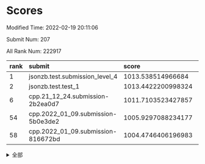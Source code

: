 # Scores

Modified Time: 2022-02-19 20:11:06

Submit Num: 207

All Rank Num: 222917

| rank |               submit               |       score        |       sigma        | pk_num |
| :--- | :--------------------------------- | :----------------- | :----------------- | :----- |
| 1    | jsonzb.test.submission_level_4     | 1013.538514966684  | 0.790760820319751  | 4306   |
| 2    | jsonzb.test.test_1                 | 1013.4422200998324 | 0.8113038404168763 | 4307   |
| 6    | cpp.21_12_24.submission-2b2ea0d7   | 1011.7103523427857 | 0.7847707518689605 | 4308   |
| 54   | cpp.2022_01_09.submission-5b0e3de2 | 1005.9297088234177 | 0.7204757759396196 | 4307   |
| 58   | cpp.2022_01_09.submission-816672bd | 1004.4746406196983 | 0.7181505812193641 | 4308   |


<details>
<summary>全部</summary>

| rank |                 submit                 |       score        |       sigma        | pk_num |
| :--- | :------------------------------------- | :----------------- | :----------------- | :----- |
| 1    | jsonzb.test.submission_level_4         | 1013.538514966684  | 0.790760820319751  | 4306   |
| 2    | jsonzb.test.test_1                     | 1013.4422200998324 | 0.8113038404168763 | 4307   |
| 3    | gobigger.level_3.submission_level_3_25 | 1012.2311879926968 | 0.7715106447892517 | 4309   |
| 4    | gobigger.level_3.submission_level_3_4  | 1011.8660225695465 | 0.7745592795332588 | 4306   |
| 5    | gobigger.level_3.submission_level_3_12 | 1011.7881940579323 | 0.7754195035660398 | 4304   |
| 6    | cpp.21_12_24.submission-2b2ea0d7       | 1011.7103523427857 | 0.7847707518689605 | 4308   |
| 7    | gobigger.level_3.submission_level_3_32 | 1011.5490473913127 | 0.783338641266467  | 4309   |
| 8    | gobigger.level_3.submission_level_3_48 | 1011.3119061671598 | 0.7780507360531405 | 4300   |
| 9    | gobigger.level_3.submission_level_3_27 | 1010.986313622828  | 0.7638476069567771 | 4305   |
| 10   | gobigger.level_3.submission_level_3_44 | 1010.9800274404248 | 0.7672952711230114 | 4309   |
| 11   | gobigger.level_3.submission_level_3_35 | 1010.9226304683486 | 0.7719820595047769 | 4312   |
| 12   | gobigger.level_3.submission_level_3_1  | 1010.9180427493382 | 0.7713908155974717 | 4312   |
| 13   | gobigger.level_3.submission_level_3_33 | 1010.8850115106972 | 0.750641271856205  | 4299   |
| 14   | gobigger.level_3.submission_level_3_2  | 1010.8328353385987 | 0.7757061376517648 | 4307   |
| 15   | gobigger.level_3.submission_level_3_23 | 1010.768178964985  | 0.7723525440551383 | 4310   |
| 16   | gobigger.level_3.submission_level_3_10 | 1010.756785328003  | 0.7271409387952034 | 4310   |
| 17   | gobigger.level_3.submission_level_3_38 | 1010.6675196717358 | 0.7645514498836565 | 4303   |
| 18   | gobigger.level_3.submission_level_3_15 | 1010.6180799005558 | 0.7719375640040838 | 4309   |
| 19   | gobigger.level_3.submission_level_3_11 | 1010.6097206065513 | 0.7446605042154715 | 4302   |
| 20   | gobigger.level_3.submission_level_3_36 | 1010.5571873905202 | 0.7582538738391514 | 4313   |
| 21   | gobigger.level_3.submission_level_3_19 | 1010.5200261969331 | 0.7854726286591724 | 4307   |
| 22   | gobigger.level_3.submission_level_3_22 | 1010.5127196219923 | 0.7549946137650067 | 4310   |
| 23   | gobigger.level_3.submission_level_3_8  | 1010.4138715500642 | 0.7555811774752554 | 4312   |
| 24   | gobigger.level_3.submission_level_3_31 | 1010.4130073458048 | 0.7904561472815512 | 4309   |
| 25   | gobigger.level_3.submission_level_3_37 | 1010.3134057975266 | 0.7460790671716852 | 4309   |
| 26   | gobigger.level_3.submission_level_3_47 | 1010.2691910529843 | 0.7690770317005847 | 4305   |
| 27   | gobigger.level_3.submission_level_3_0  | 1010.0802817416347 | 0.7610899824909818 | 4309   |
| 28   | gobigger.level_3.submission_level_3_34 | 1010.0720521712575 | 0.7563774440662103 | 4308   |
| 29   | gobigger.level_3.submission_level_3_40 | 1009.9839125271219 | 0.7734498779934607 | 4311   |
| 30   | gobigger.level_3.submission_level_3_30 | 1009.9033406976291 | 0.7567413376615248 | 4312   |
| 31   | gobigger.level_3.submission_level_3_16 | 1009.8656810943875 | 0.75194522325895   | 4304   |
| 32   | gobigger.level_3.submission_level_3_39 | 1009.8378903584294 | 0.7646085639909421 | 4310   |
| 33   | gobigger.level_3.submission_level_3_28 | 1009.8315569441278 | 0.7641612425355333 | 4304   |
| 34   | gobigger.level_3.submission_level_3_5  | 1009.7936839081211 | 0.750472556125902  | 4309   |
| 35   | gobigger.level_3.submission_level_3_13 | 1009.7854972021898 | 0.7580249904887091 | 4304   |
| 36   | gobigger.level_3.submission_level_3_7  | 1009.7788664019254 | 0.7702315038022588 | 4306   |
| 37   | gobigger.level_3.submission_level_3_6  | 1009.6830092555188 | 0.7487056518391966 | 4311   |
| 38   | gobigger.level_3.submission_level_3_42 | 1009.6821028010772 | 0.7583486321084293 | 4308   |
| 39   | gobigger.level_3.submission_level_3_21 | 1009.4971430655687 | 0.7481835422764281 | 4308   |
| 40   | gobigger.level_3.submission_level_3_3  | 1009.4684422722462 | 0.7729055378414008 | 4307   |
| 41   | gobigger.level_3.submission_level_3_18 | 1009.3390175008324 | 0.7431056412857736 | 4305   |
| 42   | gobigger.level_3.submission_level_3_9  | 1009.2798617711456 | 0.7631998451132854 | 4306   |
| 43   | gobigger.level_3.submission_level_3_20 | 1009.228922875699  | 0.7646908895404292 | 4309   |
| 44   | gobigger.level_3.submission_level_3_29 | 1009.1619926154978 | 0.7464111637745939 | 4309   |
| 45   | gobigger.level_3.submission_level_3_46 | 1009.0072424570304 | 0.7608546165931601 | 4310   |
| 46   | gobigger.level_3.submission_level_3_43 | 1008.8379231433208 | 0.7547558817894261 | 4307   |
| 47   | gobigger.level_3.submission_level_3_45 | 1008.6849084085673 | 0.7543381811517733 | 4311   |
| 48   | gobigger.level_3.submission_level_3_14 | 1008.6844386932704 | 0.7504867473336266 | 4307   |
| 49   | gobigger.level_3.submission_level_3_24 | 1008.608640783803  | 0.7843603369746059 | 4300   |
| 50   | gobigger.level_3.submission_level_3_26 | 1008.3690362946525 | 0.7296099995813106 | 4306   |
| 51   | gobigger.level_3.submission_level_3_41 | 1008.0577512122463 | 0.7621032753466277 | 4306   |
| 52   | gobigger.level_3.submission_level_3_49 | 1007.98954052773   | 0.7371985558891402 | 4303   |
| 53   | gobigger.level_3.submission_level_3_17 | 1007.629488172284  | 0.7394470858276851 | 4305   |
| 54   | cpp.2022_01_09.submission-5b0e3de2     | 1005.9297088234177 | 0.7204757759396196 | 4307   |
| 55   | gobigger.level_1.submission_level_1_29 | 1004.9877865323945 | 0.7296691441818476 | 4308   |
| 56   | gobigger.level_1.submission_level_1_21 | 1004.866772980397  | 0.7220971807503935 | 4308   |
| 57   | gobigger.level_1.submission_level_1_23 | 1004.4864003522919 | 0.7232434186707745 | 4305   |
| 58   | cpp.2022_01_09.submission-816672bd     | 1004.4746406196983 | 0.7181505812193641 | 4308   |
| 59   | gobigger.level_1.submission_level_1_7  | 1004.4271092531943 | 0.7124420938417332 | 4313   |
| 60   | gobigger.level_1.submission_level_1_38 | 1004.3909680302553 | 0.7116639511926611 | 4309   |
| 61   | gobigger.level_1.submission_level_1_34 | 1004.3416524431659 | 0.7327091514778769 | 4301   |
| 62   | gobigger.level_1.submission_level_1_22 | 1004.1992689107267 | 0.7244142288900489 | 4308   |
| 63   | gobigger.level_1.submission_level_1_13 | 1004.0200279690977 | 0.7224893933853198 | 4307   |
| 64   | gobigger.level_1.submission_level_1_14 | 1003.9962739222955 | 0.7276391659123971 | 4307   |
| 65   | gobigger.level_1.submission_level_1_39 | 1003.9063044150694 | 0.7078254349174088 | 4303   |
| 66   | gobigger.level_1.submission_level_1_8  | 1003.9021384155635 | 0.7079298019341365 | 4304   |
| 67   | gobigger.level_1.submission_level_1_36 | 1003.8725751797343 | 0.7167466021166723 | 4305   |
| 68   | gobigger.level_1.submission_level_1_37 | 1003.8017148607116 | 0.7067803325282146 | 4312   |
| 69   | gobigger.level_1.submission_level_1_33 | 1003.7380704692235 | 0.6991040364384719 | 4304   |
| 70   | gobigger.level_1.submission_level_1_15 | 1003.7163217276635 | 0.7235153530233306 | 4304   |
| 71   | gobigger.level_1.submission_level_1_17 | 1003.6232668273008 | 0.71542241515504   | 4307   |
| 72   | gobigger.level_1.submission_level_1_43 | 1003.5940323149321 | 0.7103481823794687 | 4305   |
| 73   | gobigger.level_1.submission_level_1_24 | 1003.5926750587615 | 0.7167751427652147 | 4313   |
| 74   | gobigger.level_1.submission_level_1_48 | 1003.5623386425436 | 0.7232605556145106 | 4308   |
| 75   | gobigger.level_1.submission_level_1_28 | 1003.536397179522  | 0.718623594346262  | 4309   |
| 76   | gobigger.level_1.submission_level_1_40 | 1003.4860791243934 | 0.7216366982208562 | 4311   |
| 77   | gobigger.level_1.submission_level_1_35 | 1003.4667501357355 | 0.7126267472942163 | 4309   |
| 78   | gobigger.level_1.submission_level_1_45 | 1003.456936491793  | 0.7198976665294979 | 4309   |
| 79   | gobigger.level_1.submission_level_1_32 | 1003.4457862052728 | 0.7172644333223925 | 4306   |
| 80   | gobigger.level_1.submission_level_1_47 | 1003.4297819636619 | 0.7181301597097522 | 4306   |
| 81   | gobigger.level_1.submission_level_1_25 | 1003.3774118230751 | 0.7199174716735982 | 4309   |
| 82   | gobigger.level_1.submission_level_1_30 | 1003.3401018860826 | 0.7250017909553635 | 4313   |
| 83   | gobigger.level_1.submission_level_1_16 | 1003.3137655275204 | 0.7176025075001663 | 4306   |
| 84   | gobigger.level_1.submission_level_1_18 | 1003.2926480096061 | 0.713266058351737  | 4310   |
| 85   | gobigger.level_1.submission_level_1_44 | 1003.2617012070888 | 0.7171713639954976 | 4306   |
| 86   | gobigger.level_1.submission_level_1_6  | 1003.1376980088799 | 0.7100993352500492 | 4312   |
| 87   | gobigger.level_1.submission_level_1_12 | 1003.0644283481865 | 0.7209245421001089 | 4310   |
| 88   | gobigger.level_1.submission_level_1_9  | 1003.0615771706225 | 0.72002671978898   | 4309   |
| 89   | gobigger.level_1.submission_level_1_0  | 1003.0323109463642 | 0.721958958948095  | 4305   |
| 90   | gobigger.level_1.submission_level_1_5  | 1003.0086549106275 | 0.7220488136194927 | 4306   |
| 91   | gobigger.level_1.submission_level_1_31 | 1002.9848942433958 | 0.7181496770890599 | 4308   |
| 92   | gobigger.level_1.submission_level_1_42 | 1002.9837294156303 | 0.7332215759181012 | 4306   |
| 93   | gobigger.level_1.submission_level_1_46 | 1002.783345207264  | 0.7178671468618022 | 4308   |
| 94   | gobigger.level_1.submission_level_1_2  | 1002.7804509020393 | 0.7109138192316861 | 4299   |
| 95   | gobigger.level_1.submission_level_1_27 | 1002.6750277677022 | 0.7239427600270595 | 4306   |
| 96   | gobigger.level_1.submission_level_1_26 | 1002.5861979093737 | 0.7111174612911305 | 4307   |
| 97   | gobigger.level_1.submission_level_1_41 | 1002.4210169662066 | 0.706995006694996  | 4306   |
| 98   | gobigger.level_1.submission_level_1_10 | 1002.4206334421887 | 0.7133295994454204 | 4307   |
| 99   | gobigger.level_1.submission_level_1_1  | 1002.4143740129647 | 0.7250944711569995 | 4306   |
| 100  | gobigger.level_1.submission_level_1_49 | 1002.3198287721912 | 0.7144209071628217 | 4310   |
| 101  | gobigger.level_1.submission_level_1_4  | 1002.2651138061876 | 0.7136924692925085 | 4306   |
| 102  | gobigger.level_1.submission_level_1_19 | 1002.1838023860217 | 0.7197794219799105 | 4305   |
| 103  | gobigger.level_1.submission_level_1_3  | 1002.0357467949518 | 0.7157619354768376 | 4311   |
| 104  | gobigger.level_1.submission_level_1_20 | 1001.9460752988801 | 0.7061929003416969 | 4309   |
| 105  | gobigger.level_1.submission_level_1_11 | 1001.8635211635167 | 0.7162637094943238 | 4312   |
| 106  | gobigger.random.submission_random_42   | 997.3469749274088  | 0.710010417369654  | 4312   |
| 107  | gobigger.random.submission_random_21   | 997.3050239345133  | 0.6867560697400059 | 4306   |
| 108  | gobigger.random.submission_random_24   | 997.003361218295   | 0.7051600188345581 | 4311   |
| 109  | gobigger.random.submission_random_37   | 996.8519655115995  | 0.7137383313519735 | 4308   |
| 110  | gobigger.random.submission_random_40   | 996.8342519399243  | 0.7069145812611074 | 4308   |
| 111  | gobigger.random.submission_random_28   | 996.7976481623306  | 0.702682566887982  | 4307   |
| 112  | gobigger.random.submission_random_3    | 996.7371452536472  | 0.7053605930346735 | 4304   |
| 113  | gobigger.random.submission_random_44   | 996.6524892898371  | 0.7097271924189129 | 4315   |
| 114  | gobigger.random.submission_random_17   | 996.631180150071   | 0.6966521582308103 | 4302   |
| 115  | gobigger.random.submission_random_23   | 996.6235422781014  | 0.700649222154235  | 4309   |
| 116  | gobigger.random.submission_random_34   | 996.6170910121903  | 0.700834071220789  | 4303   |
| 117  | gobigger.random.submission_random_47   | 996.6014151991898  | 0.711038670609956  | 4305   |
| 118  | gobigger.random.submission_random_4    | 996.5006960322885  | 0.7110415850643856 | 4306   |
| 119  | gobigger.random.submission_random_25   | 996.463111293197   | 0.7223772995582337 | 4312   |
| 120  | gobigger.random.submission_random_10   | 996.4600095406961  | 0.7075207182033258 | 4309   |
| 121  | gobigger.random.submission_random_6    | 996.4386270150053  | 0.7129750385879716 | 4309   |
| 122  | gobigger.random.submission_random_5    | 996.3249262125413  | 0.7124527579408815 | 4308   |
| 123  | gobigger.random.submission_random_38   | 996.2193036943545  | 0.704823548555703  | 4306   |
| 124  | gobigger.random.submission_random_35   | 996.1848275766833  | 0.7063257370293594 | 4306   |
| 125  | gobigger.random.submission_random_36   | 996.1492533095769  | 0.7105937507051086 | 4306   |
| 126  | gobigger.random.submission_random_14   | 996.1009396454241  | 0.6994799773891479 | 4304   |
| 127  | gobigger.random.submission_random_29   | 996.0957292880481  | 0.7130760886103431 | 4311   |
| 128  | gobigger.random.submission_random_49   | 995.9359776884347  | 0.7177776217795614 | 4311   |
| 129  | gobigger.random.submission_random_30   | 995.9288236926551  | 0.7316867723799722 | 4311   |
| 130  | gobigger.random.submission_random_2    | 995.9244276501155  | 0.7104563181830482 | 4310   |
| 131  | gobigger.random.submission_random_27   | 995.8943926179599  | 0.7140254407779348 | 4309   |
| 132  | gobigger.random.submission_random_32   | 995.8568541801368  | 0.7120445001046949 | 4311   |
| 133  | gobigger.random.submission_random_43   | 995.844680476519   | 0.7186413705435963 | 4307   |
| 134  | gobigger.random.submission_random_33   | 995.8098348086729  | 0.7192643222469289 | 4307   |
| 135  | gobigger.random.submission_random_41   | 995.780251967687   | 0.7157400589942082 | 4306   |
| 136  | gobigger.random.submission_random_13   | 995.7727989154122  | 0.7283797451540449 | 4310   |
| 137  | gobigger.random.submission_random_12   | 995.7671200360395  | 0.7167276286667161 | 4306   |
| 138  | gobigger.random.submission_random_48   | 995.7634013177246  | 0.7272299810934499 | 4308   |
| 139  | gobigger.random.submission_random_46   | 995.6332055423023  | 0.7170627488057053 | 4309   |
| 140  | gobigger.random.submission_random_7    | 995.6019075836797  | 0.7341506688347252 | 4306   |
| 141  | gobigger.random.submission_random_39   | 995.3887249311634  | 0.7156080320055559 | 4308   |
| 142  | gobigger.random.submission_random_16   | 995.3624022362011  | 0.7433858561483536 | 4307   |
| 143  | gobigger.random.submission_random_18   | 995.3304565575304  | 0.6967091021977412 | 4309   |
| 144  | gobigger.random.submission_random_19   | 995.260222258927   | 0.7126392606870343 | 4309   |
| 145  | gobigger.random.submission_random_31   | 995.2077342648811  | 0.6983641443209705 | 4307   |
| 146  | gobigger.random.submission_random_22   | 995.2008564945581  | 0.7080833789001981 | 4306   |
| 147  | gobigger.random.submission_random_9    | 995.1489869708855  | 0.7141116803873342 | 4304   |
| 148  | gobigger.random.submission_random_45   | 995.0862093737544  | 0.7209959663246744 | 4310   |
| 149  | gobigger.random.submission_random_8    | 995.0732636061342  | 0.7184363274185073 | 4302   |
| 150  | gobigger.random.submission_random_15   | 994.9740445279839  | 0.7034191022776423 | 4306   |
| 151  | gobigger.random.submission_random_11   | 994.8673974642776  | 0.7183162952718378 | 4308   |
| 152  | gobigger.random.submission_random_1    | 994.8379680629114  | 0.7161349949984868 | 4306   |
| 153  | gobigger.random.submission_random_0    | 994.6687232279716  | 0.7202108919020918 | 4308   |
| 154  | gobigger.random.submission_random_26   | 994.5623305100186  | 0.736153653282885  | 4309   |
| 155  | gobigger.random.submission_random_20   | 994.2785993059781  | 0.7235097388231633 | 4310   |
| 156  | gobigger.level_2.submission_level_2_37 | 994.1459419796045  | 0.7461436929157061 | 4309   |
| 157  | gobigger.level_2.submission_level_2_28 | 993.945327548905   | 0.7256826124234761 | 4307   |
| 158  | gobigger.level_2.submission_level_2_20 | 993.7227917173653  | 0.7543490437003871 | 4309   |
| 159  | gobigger.level_2.submission_level_2_31 | 993.6225133147774  | 0.7176582214857227 | 4306   |
| 160  | gobigger.level_2.submission_level_2_40 | 993.5851341579104  | 0.7287657510490945 | 4309   |
| 161  | gobigger.level_2.submission_level_2_30 | 993.5653236808828  | 0.7229474700014896 | 4310   |
| 162  | gobigger.level_2.submission_level_2_39 | 993.3812908636025  | 0.730564699120659  | 4306   |
| 163  | gobigger.level_2.submission_level_2_17 | 992.9744611924973  | 0.7460997083536416 | 4313   |
| 164  | gobigger.level_2.submission_level_2_8  | 992.9230320941936  | 0.750054320385537  | 4308   |
| 165  | gobigger.level_2.submission_level_2_11 | 992.6617006247366  | 0.7315302725793628 | 4309   |
| 166  | gobigger.level_2.submission_level_2_49 | 992.5958697141884  | 0.738072842501975  | 4311   |
| 167  | gobigger.level_2.submission_level_2_24 | 992.4651812319336  | 0.7377298863216967 | 4310   |
| 168  | gobigger.level_2.submission_level_2_13 | 992.4245730326115  | 0.727489567897356  | 4302   |
| 169  | gobigger.level_2.submission_level_2_43 | 992.3743576642345  | 0.7453534059798341 | 4305   |
| 170  | gobigger.level_2.submission_level_2_9  | 992.3493837075727  | 0.738305317435135  | 4308   |
| 171  | gobigger.level_2.submission_level_2_10 | 992.3441761621156  | 0.7466491300167308 | 4309   |
| 172  | gobigger.level_2.submission_level_2_47 | 992.3407788055584  | 0.7595849333661561 | 4308   |
| 173  | gobigger.level_2.submission_level_2_2  | 992.30966722114    | 0.7465426634434847 | 4310   |
| 174  | gobigger.level_2.submission_level_2_41 | 992.2927288238445  | 0.7368364544099039 | 4314   |
| 175  | gobigger.level_2.submission_level_2_7  | 992.2418042800455  | 0.7616724111107173 | 4308   |
| 176  | gobigger.level_2.submission_level_2_6  | 992.1878859517952  | 0.7348516613708164 | 4307   |
| 177  | gobigger.level_2.submission_level_2_33 | 992.186822244246   | 0.7431516865307682 | 4307   |
| 178  | gobigger.level_2.submission_level_2_38 | 992.1222760026023  | 0.7499407475943963 | 4305   |
| 179  | gobigger.level_2.submission_level_2_12 | 992.0854956817193  | 0.7506289938335907 | 4309   |
| 180  | gobigger.level_2.submission_level_2_21 | 992.0713153370763  | 0.7393547121155671 | 4306   |
| 181  | gobigger.level_2.submission_level_2_27 | 991.9920494935322  | 0.7410703225171941 | 4312   |
| 182  | gobigger.level_2.submission_level_2_23 | 991.9714436611481  | 0.7426900305834335 | 4307   |
| 183  | gobigger.level_2.submission_level_2_25 | 991.8956301326041  | 0.7494287941154862 | 4311   |
| 184  | gobigger.level_2.submission_level_2_16 | 991.8483126003772  | 0.750860266895948  | 4309   |
| 185  | gobigger.level_2.submission_level_2_34 | 991.8387077979841  | 0.7441351596134368 | 4309   |
| 186  | gobigger.level_2.submission_level_2_0  | 991.5222396313684  | 0.7605280546290353 | 4309   |
| 187  | gobigger.level_2.submission_level_2_5  | 991.492687481201   | 0.7484477210340355 | 4311   |
| 188  | gobigger.level_2.submission_level_2_42 | 991.4785800776283  | 0.7611719370491209 | 4302   |
| 189  | gobigger.level_2.submission_level_2_29 | 991.4444895142577  | 0.7440142420921926 | 4310   |
| 190  | gobigger.level_2.submission_level_2_22 | 991.4098140248802  | 0.787222114380538  | 4308   |
| 191  | gobigger.level_2.submission_level_2_1  | 991.3699095990124  | 0.7355011775925705 | 4303   |
| 192  | gobigger.level_2.submission_level_2_15 | 991.3248125669431  | 0.7555487278995773 | 4308   |
| 193  | gobigger.level_2.submission_level_2_3  | 991.320809318943   | 0.7683054470178808 | 4310   |
| 194  | gobigger.level_2.submission_level_2_36 | 991.2532089164499  | 0.7645563167423687 | 4303   |
| 195  | gobigger.level_2.submission_level_2_26 | 991.2464687998161  | 0.7699455587152658 | 4304   |
| 196  | gobigger.level_2.submission_level_2_4  | 991.0930961641521  | 0.7545151033554705 | 4306   |
| 197  | gobigger.level_2.submission_level_2_19 | 991.0789528496744  | 0.7503977003783647 | 4309   |
| 198  | gobigger.level_2.submission_level_2_46 | 990.8604798634236  | 0.7675734100368009 | 4306   |
| 199  | gobigger.level_2.submission_level_2_44 | 990.8372430772828  | 0.7577930822780179 | 4303   |
| 200  | gobigger.level_2.submission_level_2_32 | 990.7919413798888  | 0.7469879679744355 | 4306   |
| 201  | gobigger.level_2.submission_level_2_35 | 990.770067725029   | 0.7719521613248184 | 4309   |
| 202  | gobigger.level_2.submission_level_2_18 | 990.664823599411   | 0.7731585950259592 | 4315   |
| 203  | gobigger.level_2.submission_level_2_48 | 990.4988415698936  | 0.7686771845750834 | 4306   |
| 204  | gobigger.level_2.submission_level_2_14 | 990.313436890657   | 0.7488312345463923 | 4310   |
| 205  | gobigger.level_2.submission_level_2_45 | 989.9668661652436  | 0.7817534951746761 | 4304   |
| 206  | gobigger.none.submission_none_1        | 978.3479133757658  | 1.2233007994352352 | 4307   |
| 207  | gobigger.none.submission_none_0        | 976.9269341030814  | 1.36124626769416   | 4307   |

</details>